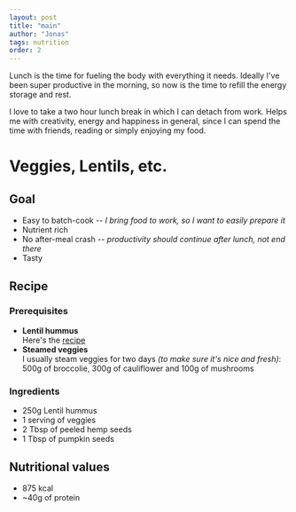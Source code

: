```yaml
---
layout: post
title: "main"
author: "Jonas"
tags: nutrition
order: 2
---
```


Lunch is the time for fueling the body with everything it needs. Ideally I've been super productive in the morning, so now is the time to refill the energy storage and rest. 

I love to take a two hour lunch break in which I can detach from work. Helps me with creativity, energy and happiness in general, since I can spend the time with friends, reading or simply enjoying my food.


# Veggies, Lentils, etc.

## Goal
- Easy to batch-cook -- *I bring food to work, so I want to easily prepare it*
- Nutrient rich
- No after-meal crash -- *productivity should continue after lunch, not end there*
- Tasty

## Recipe

### Prerequisites

- **Lentil hummus**  
Here's the [recipe](/hidden_posts/2023-12-13-LentilHummus.html)
- **Steamed veggies**  
I usually steam veggies for two days *(to make sure it's nice and fresh)*:  
500g of broccolie, 300g of cauliflower and 100g of mushrooms

### Ingredients
- 250g Lentil hummus 
- 1 serving of veggies
- 2 Tbsp of peeled hemp seeds
- 1 Tbsp of pumpkin seeds

## Nutritional values

- 875 kcal
- ~40g of protein


